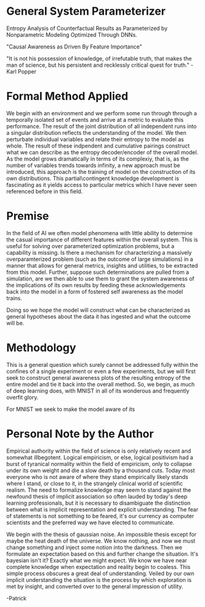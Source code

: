 # General System Parameterizer
Entropy Analysis of Counterfactual Results as Parameterized by Nonparametric Modeling Optimized Through DNNs.

"Causal Awareness as Driven By Feature Importance"

"It is not his possession of knowledge, of irrefutable truth, that makes the man of science, but his persistent and recklessly critical quest for truth." - Karl Popper

# Formal Method Applied
We begin with an environment and we perform some run through through a temporally isolated set of events and arrive at a metric to evaluate this performance. The result of the joint distribution of all independent runs into a singular distribution reflects the understanding of the model. We then perturbate individual variables and relate their entropy to the model as whole. The result of these indpendent and cumulative pairings construct what we can describe as the entropy decoder/encoder of the overall model. As the model grows dramatically in terms of its complexiy, that is, as the number of variables trends towards infinity, a new approach must be introduced, this approach is the training of model on the construction of its own distributions. This partial\contingent knowledge development is fascinating as it yields access to particular metrics which I have never seen referenced before in this field.

# Premise
In the field of AI we often model phenomena with little ability to determine the casual importance of different features within the overall system. This is useful for solving over parameterized optimization problems, but a capability is missing. Is there a mechanism for characterizing a massively overparamterized problem (such as the outcome of large simulations) in a manner that allows for general metrics, insights and utilities, to be extracted from this model. Further, suppose such determinations are pulled from a simulation, are we then able to use them to grant the system awareness of the implications of its own results by feeding these acknowledgements back into the model in a form of fostered self awareness as the model trains.

Doing so we hope the model will construct what can be characterized as general hypotheses about the data it has ingested and what the outcome will be.

# Methodology
This is a general question which surely cannot be addressed fully within the confines of a single experiment or even a few experiments, but we will first seek to construct general awareness plots of the resulting entropy of the entire model and tie it back into the overall method. So, we begin, as much of deep learning does, with MNIST in all of its wonderous and frequently overfit glory.

For MNIST we seek to make the model aware of its 

# Personal Note by the Author
Empirical authority within the field of science is only relatively recent and somewhat illbegotent. Logical empiricism, or else, logical positivism had a burst of tyranical normality within the field of empiricism, only to collapse under its own weight and die a slow death by a thousand cuts. Today most everyone who is not aware of where they stand empirically likely stands where I stand, or close to it, in the strangely clinical world of scientific realism. The need to formalize knowledge may seem to stand against the newfound thesis of implicit association so often lauded by today's deep learning professionals, but it is necessary to disambiguate the distinction between what is implicit representation and explicit understanding. The fear of statements is not something to be feared, it's our currency as computer scientists and the preferred way we have elected to communicate.

We begin with the thesis of gaussian noise. An impossible thesis except for maybe the heat death of the universe. We know nothing, and now we must change something and inject some notion into the darkness. Then we formulate an expectation based on this and further change the situation. It's bayesian isn't it? Exactly what we might expect. We know we have near complete knowledge when expectation and reality begin to coaless. This simple process obscures a great deal of understanding. Veiled by our own implicit understanding the situation is the process by which exploration is met by insight, and converted over to the general impression of utility.

-Patrick
